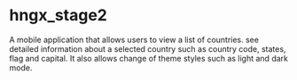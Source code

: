 # hngx_stage2
A mobile application that allows users to view a list of countries. see detailed information about a selected country such as country code, states, flag and capital. It also allows change of theme styles such as light and dark mode.
